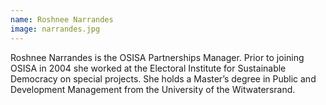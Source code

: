 ```yaml
---
name: Roshnee Narrandes
image: narrandes.jpg
---
```

Roshnee Narrandes is the OSISA Partnerships Manager. Prior to joining OSISA in 2004 she worked at the Electoral Institute for Sustainable Democracy on special projects. She holds a Master’s degree in Public and Development Management from the University of the Witwatersrand.